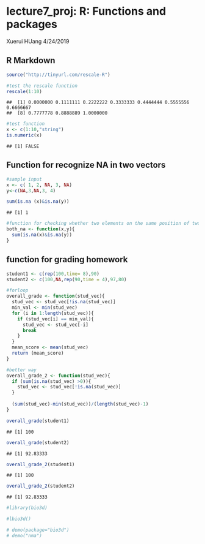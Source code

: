 lecture7\_proj: R: Functions and packages
================
Xuerui HUang
4/24/2019

R Markdown
----------

``` r
source("http://tinyurl.com/rescale-R")
```

``` r
#test the rescale function
rescale(1:10)
```

    ##  [1] 0.0000000 0.1111111 0.2222222 0.3333333 0.4444444 0.5555556 0.6666667
    ##  [8] 0.7777778 0.8888889 1.0000000

``` r
#test function
x <- c(1:10,"string")
is.numeric(x)
```

    ## [1] FALSE

Function for recognize NA in two vectors
----------------------------------------

``` r
#sample input
x <- c( 1, 2, NA, 3, NA)
y<-c(NA,3,NA,3, 4)

sum(is.na (x)&is.na(y))
```

    ## [1] 1

``` r
#function for checking whether two elements on the same position of two vectors have NA
both_na <- function(x,y){
  sum(is.na(x)&is.na(y))
}
```

function for grading homework
-----------------------------

``` r
student1 <- c(rep(100,time= 8),90)
student2 <- c(100,NA,rep(90,time = 4),97,80)

#forloop
overall_grade <- function(stud_vec){
  stud_vec <- stud_vec[!is.na(stud_vec)]
  min_val <- min(stud_vec)
  for (i in 1:length(stud_vec)){
    if (stud_vec[i] == min_val){
      stud_vec <- stud_vec[-i]
      break
    }
  }
  mean_score <- mean(stud_vec)
  return (mean_score)
}

#better way
overall_grade_2 <- function(stud_vec){
  if (sum(is.na(stud_vec) >0)){
    stud_vec <- stud_vec[!is.na(stud_vec)]
  }
  
  (sum(stud_vec)-min(stud_vec))/(length(stud_vec)-1)
}

overall_grade(student1)
```

    ## [1] 100

``` r
overall_grade(student2)
```

    ## [1] 92.83333

``` r
overall_grade_2(student1)
```

    ## [1] 100

``` r
overall_grade_2(student2)
```

    ## [1] 92.83333

``` r
#library(bio3d)

#lbio3d()

# demo(package="bio3d")
# demo("nma")
```
